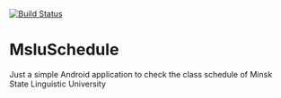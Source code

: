 [![Build Status](https://travis-ci.org/antkir/MsluSchedule.svg?branch=master)](https://travis-ci.org/antkir/MsluSchedule)
# MsluSchedule

Just a simple Android application to check the class schedule of Minsk State Linguistic University
